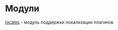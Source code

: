 <!-- TITLE: Модули -->
<!-- SUBTITLE: Перечень авторских модулей для scriptcraft-а -->

# Модули

[locales](modules/locales) - модуль поддержки локализации плагинов


